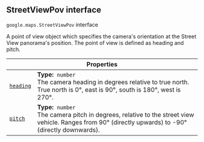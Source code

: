 
<devsite-heading text=" StreetViewPov interface" for="StreetViewPov" level="h2" link="" toc="" back-to-top=""><h2 id="StreetViewPov" is-upgraded="">StreetViewPov interface</h2></devsite-heading>
<p>
<code translate="no" dir="ltr"><span itemprop="path">google.maps</span>.<span itemprop="name">StreetViewPov</span></code>
interface
</p>
<p>A point of view object which specifies the camera's orientation at the Street View panorama's position. The point of view is defined as heading and pitch.</p>
<div class="devsite-table-wrapper"><table class="properties responsive" summary="interface StreetViewPov - Properties">
<thead>
<tr><th colspan="2">Properties</th>
</tr></thead>
<tbody>
<tr id="StreetViewPov.heading">
<td itemprop="property"><code translate="no" dir="ltr"><a class="secret-link" href="#StreetViewPov.heading"><span>heading</span></a></code></td>
<td><div><strong>Type:</strong>&nbsp; <code translate="no" dir="ltr">number</code></div>
<div class="desc">The camera heading in degrees relative to true north. True north is 0°, east is 90°, south is 180°, west is 270°.</div></td>
</tr>
<tr id="StreetViewPov.pitch">
<td itemprop="property"><code translate="no" dir="ltr"><a class="secret-link" href="#StreetViewPov.pitch"><span>pitch</span></a></code></td>
<td><div><strong>Type:</strong>&nbsp; <code translate="no" dir="ltr">number</code></div>
<div class="desc">The camera pitch in degrees, relative to the street view vehicle. Ranges from 90° (directly upwards) to -90° (directly downwards).</div></td>
</tr>
</tbody>
</table></div>
<script src="replace_links.js"></script>
